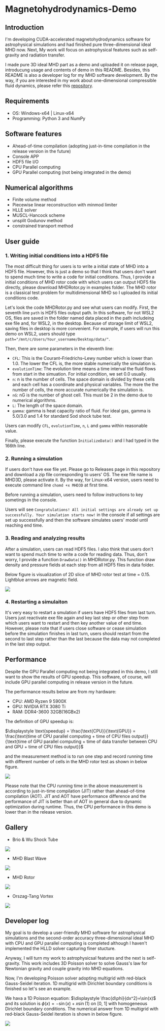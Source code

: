 # Magnetohydrodynamics-Demo
## Introduction
I'm developing CUDA-accelerated magnetohydrodynamics software for astrophysical simulations and had finished pure three-dimensional ideal MHD now.
Next, My work will focus on astrophysical features such as self-gravity and radiation transfer.

I made pure 3D ideal MHD part as a demo and uploaded it on release page, introducung usage and contents of demo in this README. Besides, this README is also a developer log for my MHD software development.
By the way, if you are interested in my work about one-dimensional compressible fluid dynamics, please refer this [repository](https://github.com/C-MCheng/CUDA-CompressibleFlow/).  
## Requirements
- OS: Windows-x64 | Linux-x64
- Programming: Python 3 and NumPy
## Software features
- Ahead-of-time compilation (adopting just-in-time compilation in the release version in the future)
- Console APP
- HDF5 file I/O
- CPU Parallel computing
- GPU Parallel computing (not being integrated in the demo)
## Numerical algorithms
- Finite volume method
- Piecewise linear reconstruction with minmod limiter
- HLLE solver
- MUSCL-Hancock scheme
- unsplit Godunov method
- constrained transport method
## User guide
### 1. Writing initial conditions into a HDF5 file
The most difficult thing for users is to write a initial state of MHD into a HDF5 file. However, this is just a demo so that I think that users don't want to spend much time to write a code for initial conditions.
Thus, I provide a initial conditions of MHD rotor code with which users can output HDF5 file directly, please download MHDRotor.py in examples folder. The MHD rotor is a classical test problem for multidimensional MHD so I uploaded its initial conditions code.

Let's look the code MHDRotor.py and see what users can modify. 
First, the seventh line `path` is HDF5 files output path. In this software, for not WSL2 OS, files are saved in the folder named data placed in the path includeing exe file and, for WSL2, in the desktop.
Because of storage limit of WSL2, saving files in desktop is more convenient. For example, if users will run this demo on WSL2, users should type `path="/mnt/c/Users/Your_username/Desktop/data/"`.

Then, there are some parameters in the eleventh line:
- `CFL`: This is the Courant–Friedrichs–Lewy number which is lower than 1.0. The lower the CFL is, the more stable numerically the simulation is.
- `evolutionTime`: The evolution time means a time interval the fluid flows from start in the simuation. For initial condition, we set 0.0 usually.
- `n`: n is the number of cells. The space domain is divided by these cells and each cell has a coordinate and physical variables. The more the the number of cells, the more accurate numerically the simulation is.
- `nG`: nG is the number of ghost cell. This must be 2 in the demo due to numerical algorithms.
- `L`: The length of the space domain.
- `gamma`: gamma is heat capacity ratio of fluid. For ideal gas, gamma is 5.0/3.0 and 1.4 for standard Sod shock tube test.

Users can modify `CFL`, `evolutionTime`, `n`, `L` and `gamma` within reasonable value.

Finally, please execute the function `InitializeData()` and I had typed in the 166th line.
### 2. Running a simulation
If users don't have exe file yet. Please go to Releases page in this repository and download a zip file corresponding to users' OS. The exe file name is MHD3D, please activate it.
By the way, for Linux-x64 version, users need to execute command line `chomd +x MHD3D` at first time. 

Before running a simulation, users need to follow instructions to key sometings in the console.

Users will see `Congratulations! All initial settings are already set up successfully. Your simulation starts now!` in the console if all settings are set up successfully and then the software simulates users' model until reaching end time. 
### 3. Reading and analyzing results
After a simulation, users can read HDF5 files. I also think that users don't want to spend much time to write a code for reading data. Thus, don't worry, I provide a function `DrawData()` in MHDRotor.py.
This function draw density and pressure fields at each step from all HDF5 files in data folder.

Below figure is visualization of 2D slice of MHD rotor test at time = 0.15. Lightblue arrows are magnetic field.

![](examples/MHDRotor.png)
### 4. Restarting a simulaiton
It's very easy to restart a smulation if users have HDF5 files from last turn. Users just reactivate exe file again and key last step or other step from which users want to restart and then key another value of end time.
However, please note that if users close software or cease simulation before the simulation finishes in last turn, users should restart from the second to last step rather than the last because the data may not completed in the last step output.
## Performance
Despite the GPU Parallel computing not being integrated in this demo, I still want to show the results of GPU speedup. This software, of course, will include GPU parallel computing in release version in the future.

The performance results below are from my hardware:
- CPU: AMD Ryzen 9 5900X
- GPU: NVIDIA RTX 3080 Ti
- RAM: DDR4-3600 32GB(16GBx2)

 The definition of GPU speedup is:

 $\displaystyle \text{speedup} = \frac{\text{CPU}}{\text{GPU}} = \frac{\text{time of CPU parallel computing + time of CPU files output}}{\text{time of GPU parallel computing + time of data transfer between CPU and GPU + time of CPU files output}}$

 and the measurement method is to run one step and record running time with different number of cells in the MHD rotor test as shown in below figure.

 ![](examples/performance.png)

 Please note that the CPU running time in the above measurement is according to just-in-time compilation (JIT) rather than ahead-of-time compilation (AOT). 
 JIT and AOT have performance difference and the performance of JIT is better than of AOT in general due to dynamic optimization during runtime. Thus, the CPU performance in this demo is lower than in the release version.
## Gallery
- Brio & Wu Shock Tube

![](examples/BrioWuShockTube.gif)

- MHD Blast Wave
  
![](examples/MHDBlastWave.gif)

- MHD Rotor
  
![](examples/MHDRotor.gif)

- Orszag-Tang Vortex
  
![](examples/OrszagTangVortex.gif)
## Developer log
My goal is to develop a user-friendly MHD software for astrophysical simulations and the second-order accuracy three-dimensional ideal MHD with CPU and GPU parallel computing is completed although I haven't implemented the HLLD solver capturing finer stucture.

Anyway, I will turn my work to astrophysicsal features and the next is self-gravity. This work includes 3D Poisson solver to solve Gauss's law for Newtonian gravity and couple gravity into MHD equations. 

Now, I'm developing Poisson solver adopting multigrid with red-black Gauss-Seidel iteration. 1D multigrid with Dirichlet boundary conditions is finished so let's see an example.

We hava a 1D Poisson equation: $\displaystyle \frac{d\phi}{dx^2}=\sin(x)$ and its solution is $\phi(x)=-\sin(x)+x\sin(1)$ on [0, 1] with homogeneous Dirichlet boundary conditions.
The numerical answer from 1D multigrid with red-black Gauss-Seidel iteration is shown in below figure.

![](examples/Multigrid1D.png)
